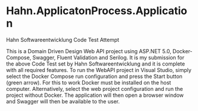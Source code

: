 # Hahn.ApplicatonProcess.Application
Hahn Softwareentwicklung Code Test Attempt

This is a Domain Driven Design Web API project using ASP.NET 5.0, Docker-Compose, Swagger, Fluent Validation and Serilog.
It is my submission for the above Code Test set by Hahn Softwareentwicklung and it is complete with all required features.
To run the WebAPI project in Visual Studio, simply select the Docker Compose run configuration and press the Start button
(green arrow). For this to work Docker must be installed on the host computer. Alternatively, select the web project 
configuration and run the project without Docker. The application will then open a browser window and Swagger will then 
be available to the user.
